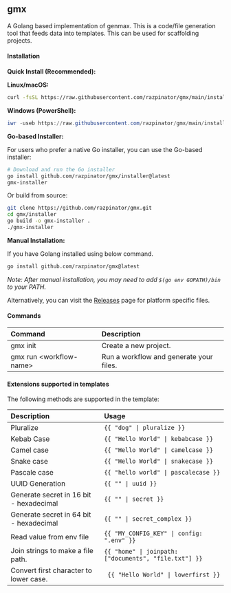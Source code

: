 ## gmx

A Golang based implementation of genmax. This is a code/file generation tool that feeds data into templates. This can be used for scaffolding projects.

#### Installation

**Quick Install (Recommended):**

**Linux/macOS:**
```bash
curl -fsSL https://raw.githubusercontent.com/razpinator/gmx/main/install.sh | bash
```

**Windows (PowerShell):**
```powershell
iwr -useb https://raw.githubusercontent.com/razpinator/gmx/main/install.ps1 | iex
```

**Go-based Installer:**

For users who prefer a native Go installer, you can use the Go-based installer:

```bash
# Download and run the Go installer
go install github.com/razpinator/gmx/installer@latest
gmx-installer
```

Or build from source:
```bash
git clone https://github.com/razpinator/gmx.git
cd gmx/installer
go build -o gmx-installer .
./gmx-installer
```

**Manual Installation:**

If you have Golang installed using below command.

```bash
go install github.com/razpinator/gmx@latest
```

*Note: After manual installation, you may need to add `$(go env GOPATH)/bin` to your PATH.*

Alternatively, you can visit the [Releases](https://github.com/razpinator/gmx/releases) page for platform specific files.

#### Commands

| Command | Description |
|:---|:---|
|gmx init | Create a new project.|
|gmx run \<workflow-name> | Run a workflow and generate your files.|

#### Extensions supported in templates

The following methods are supported in the template:

| Description | Usage |
|:---|:---|
|Pluralize| `{{ "dog" \| pluralize }}`|
|Kebab Case| `{{ "Hello World" \| kebabcase }}`|
|Camel case| `{{ "Hello World" \| camelcase }}`|
|Snake case| `{{ "Hello World" \| snakecase }}`|
|Pascale case| `{{ "hello world" \| pascalecase }}`|
|UUID Generation| `{{ "" \| uuid }}`|
|Generate secret in 16 bit - hexadecimal| `{{ "" \| secret }}`|
|Generate secret in 64 bit - hexadecimal| `{{ "" \| secret_complex }}`|
|Read value from env file| `{{ "MY_CONFIG_KEY" \| config: ".env" }}`|
|Join strings to make a file path.| `{{ "home" \| joinpath: ["documents", "file.txt"] }}`|
|Convert first character to lower case.| ` {{ "Hello World" \| lowerfirst }}`|
